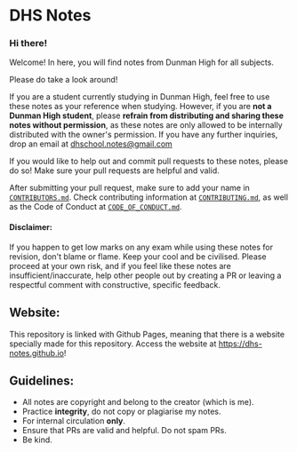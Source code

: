 # DHS Notes
### Hi there!
Welcome! In here, you will find notes from Dunman High for all subjects.

Please do take a look around! 

If you are a student currently studying in Dunman High, feel free to use these notes as your reference when studying. However, if you are **not a Dunman High student**, please **refrain from distributing and sharing these notes without permission**, as these notes are only allowed to be internally distributed with the owner's permission. If you have any further inquiries, drop an email at dhschool.notes@gmail.com

If you would like to help out and commit pull requests to these notes, please do so! Make sure your pull requests are helpful and valid.

After submitting your pull request, make sure to add your name in [`CONTRIBUTORS.md`](CONTRIBUTORS.md). Check contributing information at [`CONTRIBUTING.md`](CONTRIBUTING.md), as well as the Code of Conduct at [`CODE_OF_CONDUCT.md`](CODE_OF_CONDUCT.md).

#### Disclaimer:
If you happen to get low marks on any exam while using these notes for revision, don't blame or flame. Keep your cool and be civilised. Please proceed at your own risk, and if you feel like these notes are insufficient/inaccurate, help other people out by creating a PR or leaving a respectful comment with constructive, specific feedback.

## Website:
This repository is linked with Github Pages, meaning that there is a website specially made for this repository.
Access the website at https://dhs-notes.github.io!

## Guidelines:
- All notes are copyright and belong to the creator (which is me).
- Practice **integrity**, do not copy or plagiarise my notes.
- For internal circulation **only**.
- Ensure that PRs are valid and helpful. Do not spam PRs.
- Be kind.


